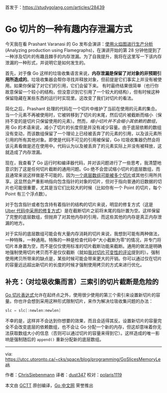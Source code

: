 首发于：https://studygolang.com/articles/28439

# Go 切片的一种有趣内存泄漏方式

今天我在看 Prashant Varanasi 的 Go 发布会演讲：[使用火焰图进行生产分析](https://www.youtube.com/watch?v=aAhNDgEZj_U)(Analyzing production using Flamegraphs)，在演讲开始的第 28 分钟他提到了一种涉及切片的有趣且棘手的内存泄漏。为了自我提升，我将在这里写一下该内存泄漏的一种形式，并说明它是如何发生的。

首先，对于像 Go 这样的垃圾收集语言来说，**内存泄漏是保留了对对象的非预期引用所造成的**。垃圾收集器会帮你寻找并释放对象，但前提是它们事实上并没有被使用。如果你保留了对它们的引用，它们会留下来。
有时最终结果很简单（也行你故意保留一个较小的结构，但没意识到它引用了一个较大的结构），但有时候这种保留隐藏在某些东西的运行时实现里。这改变了我们对切片的看法。

简化之后，Prashant 处理的代码在一个切片中维护了当前在使用的元素的集合。当一个元素不再被使用时，它被转移到了切片的末尾，然后切片被截断而缩小（保持不变的是切片只保留使用的元素）。然而，*缩小切片并不会缩小其依赖的数组*，用 Go 的术语来说，减小了切片的长度但是并没有减少容量。由于底层依赖的数组没有变动，而该数组保留了一个理论上已经被丢弃了的元素的引用，以及该元素所引用的所有其他对象。即使是代码不可见的引用被保留，Go 垃圾收集器仍然会将该元素看做是还在使用中。代码认为以及被丢弃了的元素实际上并没有被释放，这就造成了内存泄漏。

现在，我查看了 Go 运行时和编译器代码，并对该问题进行了一些思考，我清楚地意识到了这是任何切片截断的通用问题。Go 绝不会尝试缩小切片的底层数组，而且通常来说这样做是不可能的，因为[一个底层数组可能被多个切片](https://utcc.utoronto.ca/~cks/space/blog/programming/GoSliceMutability)或其他引用所共享。这显然会严重影响指向包含指针的对象的切片，但对于指向普通的旧数据的切片也可能很重要，尤其是当它们比较大的时候（比如你有一个 Point 的切片，每个 Point 有三个浮点数）。

对于包含指针或者包含持有着指针的结构的切片来说，明显的修复方式（这是[Uber 代码中采用的修复方式](https://github.com/uber/tchannel-go/commit/63a486b96821eaa6fb2299663dda5c529cc04666#diff-32e1ab53c69bf3272bd9e4b51b9bb105)）是在截断切片之前将末尾的指针置为空。这样保留了完整的底层数组，但抛弃了对其他内存的引用，而这些其他的内存是真正内存泄漏的地方。

对于实际的底层数组可能会有大量内存消耗的切片来说，我想到可能有两种做法，一种特殊，一种通用。特殊的一种是检查代码中“大小截断为零”的情况，并专门将切片本身置为空，而不是仅仅使用标准的切片截断功能来截断。通用的做法是明确地强制使用切片拷贝而不是仅仅截断（就如[我对切片可变性的评论](https://utcc.utoronto.ca/~cks/space/blog/programming/GoSliceMutability)提到的）。强制使用拷贝所带来的缺点是，某些时候可能会带来更大的开销。你可以通过仅在切片的容量远远超出新切片的长度的时候才强制使用拷贝的方式来进行优化。

## 补充：（对垃圾收集而言）三索引的切片截断是危险的

[Go 切片表达式](https://golang.org/ref/spec#Slice_expressions)允许在起终点之外，使用很少使用的第三个索引来设置新切片的容量。你也许会想到采用这种形式限制切片，来作为解决垃圾收集问题的办法：

```go
slc = slc[:newlen:newlen]
```

不幸的是，这样并不会达到你想要的效果，而且会适得其反。设置新切片的容量完全不会改变底层的依赖数组，也不会让 Go 分配一个新的内存，但这却意味着你无法获取数组大小的信息（否则可以通过切片的容量来得到它）。这样造成的唯一影响是强制随后的 ```append()``` 重新分配新的底层数组。

---

via: https://utcc.utoronto.ca/~cks/space/blog/programming/GoSlicesMemoryLeak

作者：[ChrisSiebenmann](https://utcc.utoronto.ca/~cks/space/People/ChrisSiebenmann)
译者：[dust347](https://github.com/dust347)
校对：[polaris1119](https://github.com/polaris1119)

本文由 [GCTT](https://github.com/studygolang/GCTT) 原创编译，[Go 中文网](https://studygolang.com/) 荣誉推出
